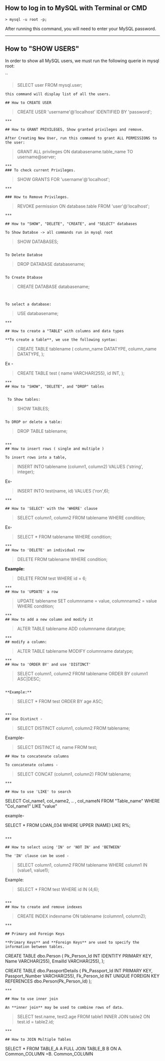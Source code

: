 ## How to log in to MySQL with Terminal or CMD
```
> mysql -u root -p;
```

After running this command, you will need to enter your MySQL password.
***

## How to "SHOW USERS"

In order to show all MySQL users, we must run the following querie in mysql root:

``
> SELECT user FROM mysql.user;
```
this command will display list of all the users.

## How to CREATE USER

```
> CREATE USER 'username'@'localhost' IDENTIFIED BY 'password';
```
***

## How to GRANT PRIVILEGES, Show granted privileges and remove.

After Creating New User, run this command to grant ALL PERMISSIONS to the user:

```
> GRANT ALL privileges
ON databasename.table_name TO username@server;
```
***
### To check current Privileges.

```
> SHOW GRANTS FOR 'username'@'localhost';
```
***

### How to Remove Privileges.
```
> REVOKE permission ON database.table FROM 'user'@'localhost';
```
***

## How to "SHOW", "DELETE", "CREATE", and "SELECT" databases

To Show Databse -> all commands run in mysql root
```
> SHOW DATABASES;
```

To Delete Databse
```
> DROP DATABASE databasename;
```

To Create Dtabase
```
> CREATE DATABASE databasename;
```


To select a database:
```
> USE databasename;
```
***

## How to create a "TABLE" with columns and data types

**To create a table**, we use the following syntax:
```
> CREATE TABLE tablename (
> column_name DATATYPE,
> column_name DATATYPE,
> );

Ex - 
> CREATE TABLE test (
> name VARCHAR(255),
> id INT,
> );

```
***
## How to "SHOW", "DELETE", and "DROP" tables


 To Show tables:
```
> SHOW TABLES;
``` 

To DROP or delete a table:
```
> DROP TABLE tablename;
```

***
## How to insert rows ( single and multiple )

To insert rows into a table,
```
> INSERT INTO tablename (column1, column2) 
> VALUES ('string', integer);

Ex-

> INSERT INTO test(name, id)
> VALUES ('ron',6);
```
***

## How to 'SELECT' with the 'WHERE' clause 

```
> SELECT column1, column2 
> FROM tablename 
> WHERE condition;

Ex-
> SELECT * FROM tablename
> WHERE condition;
```
***
## How to 'DELETE' an individual row

```
> DELETE FROM tablename 
> WHERE condition;

**Example:**

> DELETE FROM test 
> WHERE id = 6;
```
***
## How to 'UPDATE' a row

```
> UPDATE tablename
> SET columnname = value,
> columnname2 = value
> WHERE condition;
```
***
## How to add a new column and modify it
```
> ALTER TABLE tablename
> ADD columnname datatype;
```
***
## modify a column:
```
> ALTER TABLE tablename
> MODIFY columnname datatype;
```
***
## How to 'ORDER BY' and use 'DISTINCT'
```

> SELECT column1, column2 
> FROM tablename 
> ORDER BY column1 ASC|DESC;
```

**Example:**
```
> SELECT * 
> FROM test 
> ORDER BY age ASC;
```

***
## Use Distinct -
```
> SELECT DISTINCT column1, column2 FROM tablename;

Example-

> SELECT DISTINCT id, name FROM test;
```
## How to concatenate columns

To concatenate columns - 
```
> SELECT  CONCAT (column1, column2) 
> FROM tablename;
```
***

## How to use 'LIKE' to search

```
SELECT Col_name1, col_name2, .. , col_nameN
FROM "Table_name"
WHERE "Col_name1" LIKE "value"

example- 

SELECT * FROM LOAN_034
WHERE UPPER (NAME) LIKE R%;

```

***

## How to select using 'IN' or 'NOT IN' and 'BETWEEN'

The 'IN' clause can be used -
```
> SELECT column1, column2
> FROM tablename
> WHERE column1 
> IN (value1, value1);

Example:

> SELECT *
> FROM test
> WHERE id
> IN (4,6);
```

***
## How to create and remove indexes

```
> CREATE INDEX indexname
> ON tablename (columnn1, column2);
```
***

## Primary and Foreign Keys

**Primary Keys** and **Foreign Keys** are used to specify the information between tables.
```
CREATE TABLE dbo.Person
(
Pk_Person_Id INT IDENTITY PRIMARY KEY,
Name VARCHAR(255),
EmailId VARCHAR(255),
);

CREATE TABLE dbo.PassportDetails
(
Pk_Passport_Id INT PRIMARY KEY,
Passport_Number VARCHAR(255),
Fk_Person_Id INT UNIQUE FOREIGN KEY REFERENCES dbo.Person(Pk_Person_Id)
);
```
***

## How to use inner join

An **inner join** may be used to combine rows of data.
```
> SELECT test.name, test2.age
FROM table1
INNER JOIN table2
ON test.id = table2.id;

```
***

## How to JOIN Multiple Tables
```
SELECT * FROM TABLE_A A
FULL JOIN TABLE_B B
ON A. Common_COLUMN =B. Common_COLUMN
```
